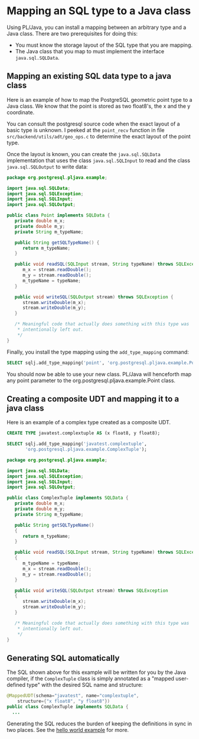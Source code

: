 # Mapping an SQL type to a Java class

Using PL/Java, you can install a mapping between an arbitrary type and a Java
class. There are two prerequisites for doing this:

* You must know the storage layout of the SQL type that you are mapping.
* The Java class that you map to must implement the interface
    `java.sql.SQLData`.

## Mapping an existing SQL data type to a java class

Here is an example of how to map the PostgreSQL geometric point type to a Java
class. We know that the point is stored as two float8's, the x and the y
coordinate.

You can consult the postgresql source code when the exact layout of a basic
type is unknown. I peeked at the `point_recv` function in file
`src/backend/utils/adt/geo_ops.c` to determine the exact layout of the
point type.

Once the layout is known, you can create the `java.sql.SQLData` implementation
that uses the class `java.sql.SQLInput` to read and the class
`java.sql.SQLOutput` to write data:

```java
package org.postgresql.pljava.example;

import java.sql.SQLData;
import java.sql.SQLException;
import java.sql.SQLInput;
import java.sql.SQLOutput;

public class Point implements SQLData {
   private double m_x;
   private double m_y;
   private String m_typeName;

   public String getSQLTypeName() {
      return m_typeName;
   }

   public void readSQL(SQLInput stream, String typeName) throws SQLException {
      m_x = stream.readDouble();
      m_y = stream.readDouble();
      m_typeName = typeName;
   }

   public void writeSQL(SQLOutput stream) throws SQLException {
      stream.writeDouble(m_x);
      stream.writeDouble(m_y);
   }

   /* Meaningful code that actually does something with this type was
    * intentionally left out.
    */
}
```

Finally, you install the type mapping using the `add_type_mapping` command:

```sql
SELECT sqlj.add_type_mapping('point', 'org.postgresql.pljava.example.Point');
```

You should now be able to use your new class. PL/Java will henceforth map any
point parameter to the org.postgresql.pljava.example.Point class.

## Creating a composite UDT and mapping it to a java class

Here is an example of a complex type created as a composite UDT.

```sql
CREATE TYPE javatest.complextuple AS (x float8, y float8);

SELECT sqlj.add_type_mapping('javatest.complextuple',
       'org.postgresql.pljava.example.ComplexTuple');
```

```java
package org.postgresql.pljava.example;

import java.sql.SQLData;
import java.sql.SQLException;
import java.sql.SQLInput;
import java.sql.SQLOutput;

public class ComplexTuple implements SQLData {
   private double m_x;
   private double m_y;
   private String m_typeName;

   public String getSQLTypeName()
   {
      return m_typeName;
   }

   public void readSQL(SQLInput stream, String typeName) throws SQLException
   {
      m_typeName = typeName;
      m_x = stream.readDouble();
      m_y = stream.readDouble();
   }

   public void writeSQL(SQLOutput stream) throws SQLException
   {
      stream.writeDouble(m_x);
      stream.writeDouble(m_y);
   }

   /* Meaningful code that actually does something with this type was
    * intentionally left out.
    */
}
```

## Generating SQL automatically

The SQL shown above for this example will be written for you by the Java
compiler, if the `ComplexTuple` class is simply annotated as a "mapped
user-defined type" with the desired SQL name and structure:

```java
@MappedUDT(schema="javatest", name="complextuple",
    structure={"x float8", "y float8"})
public class ComplexTuple implements SQLData {
  ...
```

Generating the SQL reduces the burden of keeping the definitions in sync
in two places. See the [hello world example][hwe] for more.

[hwe]: https://tada.github.io/pljava/use/hello.html
